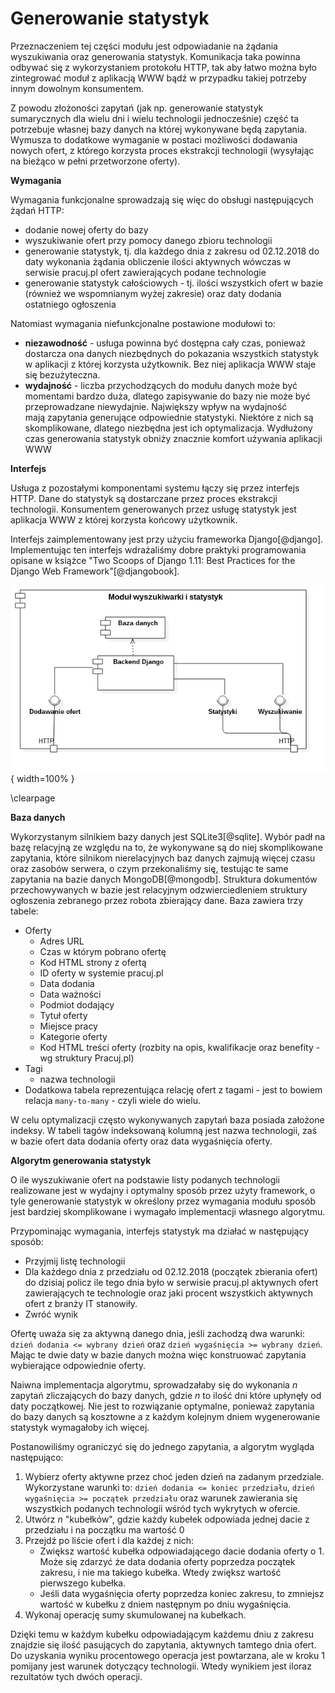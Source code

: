 # Generowanie statystyk

Przeznaczeniem tej części modułu jest odpowiadanie na żądania wyszukiwania oraz
generowania statystyk. Komunikacja taka powinna odbywać się z wykorzystaniem
protokołu HTTP, tak aby łatwo można było zintegrować moduł z aplikacją WWW
bądź w przypadku takiej potrzeby innym dowolnym konsumentem.

Z powodu złożoności zapytań (jak np. generowanie statystyk sumarycznych dla
wielu dni i wielu technologii jednocześnie) część ta potrzebuje własnej bazy danych
na której wykonywane będą zapytania. Wymusza to dodatkowe wymaganie w postaci
możliwości dodawania nowych ofert, z którego korzysta proces ekstrakcji technologii
(wysyłając na bieżąco w pełni przetworzone oferty).


**Wymagania**

Wymagania funkcjonalne sprowadzają się więc do obsługi następujących
żądań HTTP:

+ dodanie nowej oferty do bazy
+ wyszukiwanie ofert przy pomocy danego zbioru technologii
+ generowanie statystyk, tj. dla każdego dnia z zakresu od 02.12.2018 do
daty wykonania żądania obliczenie ilości aktywnych wówczas w serwisie pracuj.pl
ofert zawierających podane technologie
+ generowanie statystyk całościowych - tj. ilości wszystkich ofert w bazie
(również we wspomnianym wyżej zakresie) oraz daty dodania ostatniego ogłoszenia


Natomiast wymagania niefunkcjonalne postawione modułowi to:

+ **niezawodność** - usługa powinna być dostępna cały czas, ponieważ
  dostarcza ona danych niezbędnych do pokazania wszystkich statystyk w
  aplikacji z której korzysta użytkownik. Bez niej aplikacja WWW staje się
  bezużyteczna.
+ **wydajność** - liczba przychodzących do modułu danych może być momentami
  bardzo duża, dlatego zapisywanie do bazy nie może być przeprowadzane niewydajnie.
  Największy wpływ na wydajność mają zapytania generujące odpowiednie statystyki.
  Niektóre z nich są skomplikowane, dlatego niezbędna jest ich optymalizacja.
  Wydłużony czas generowania statystyk obniży znacznie komfort używania aplikacji
  WWW
  
  
**Interfejs**

Usługa z pozostałymi komponentami systemu łączy się przez interfejs HTTP.
Dane do statystyk są dostarczane przez proces ekstrakcji technologii.
Konsumentem generowanych przez usługę statystyk jest aplikacja
WWW z której korzysta końcowy użytkownik.

Interfejs zaimplementowany jest przy użyciu frameworka Django[@django].
Implementując ten interfejs wdrażaliśmy dobre praktyki programowania
opisane w książce
"Two Scoops of Django 1.11: Best Practices for the Django Web Framework"[@djangobook].


![Schemat modułu. \label{ref_a_figure}](source/figures/backend_diagram.png){ width=100% }

\clearpage


**Baza danych**

Wykorzystanym silnikiem bazy danych jest SQLite3[@sqlite]. Wybór padł na
bazę relacyjną ze względu na to, że wykonywane są do niej skomplikowane zapytania,
które silnikom nierelacyjnych baz danych zajmują więcej czasu oraz zasobów
serwera, o czym przekonaliśmy się, testując te same zapytania na bazie danych
MongoDB[@mongodb].
Struktura dokumentów przechowywanych w bazie jest relacyjnym odzwierciedleniem
struktury ogłoszenia zebranego przez robota zbierający dane. 
Baza zawiera trzy tabele:

+ Oferty
    + Adres URL
    + Czas w którym pobrano ofertę
    + Kod HTML strony z ofertą
    + ID oferty w systemie pracuj.pl
    + Data dodania
    + Data ważności
    + Podmiot dodający
    + Tytuł oferty
    + Miejsce pracy
    + Kategorie oferty
    + Kod HTML treści oferty (rozbity na opis, kwalifikacje oraz benefity - wg
      struktury Pracuj.pl)
+ Tagi
    + nazwa technologii
+ Dodatkowa tabela reprezentująca relację ofert z tagami - jest to bowiem
relacja `many-to-many` - czyli wiele do wielu.

W celu optymalizacji często wykonywanych zapytań baza posiada założone indeksy.
W tabeli tagów indeksowaną kolumną jest nazwa technologii, zaś w bazie ofert
data dodania oferty oraz data wygaśnięcia oferty.


**Algorytm generowania statystyk**

O ile wyszukiwanie ofert na podstawie listy podanych technologii realizowane
jest w wydajny i optymalny sposób przez użyty framework, o tyle
generowanie statystyk w określony przez wymagania modułu sposób jest
bardziej skomplikowane i wymagało implementacji własnego algorytmu.

Przypominając wymagania, interfejs statystyk ma działać w następujący sposób:

+ Przyjmij listę technologii
+ Dla każdego dnia z przedziału od 02.12.2018 (początek zbierania ofert) do
dzisiaj policz ile tego dnia było w serwisie pracuj.pl aktywnych ofert
zawierających te technologie oraz jaki procent wszystkich aktywnych ofert z branży IT
stanowiły.
+ Zwróć wynik

Ofertę uważa się za aktywną danego dnia, jeśli zachodzą dwa warunki:
`dzień dodania <= wybrany dzień` oraz `dzień wygaśnięcia >= wybrany dzień`.
Mając te dwie daty w bazie danych można więc konstruować zapytania
wybierające odpowiednie oferty.

Naiwna implementacja algorytmu, sprowadzałaby się do wykonania *n* zapytań
zliczających do bazy danych, gdzie *n* to ilość dni które upłynęły od daty początkowej.
Nie jest to rozwiązanie optymalne, ponieważ zapytania do bazy danych są kosztowne
a z każdym kolejnym dniem wygenerowanie statystyk wymagałoby ich więcej. 

Postanowiliśmy ograniczyć się do jednego zapytania, a algorytm wygląda następująco:
 
1. Wybierz oferty aktywne przez choć jeden dzień na zadanym przedziale. Wykorzystane warunki to:
`dzień dodania <= koniec przedziału`, `dzień wygaśnięcia >= początek przedziału`
oraz warunek zawierania się wszystkich podanych technologii wśród tych wykrytych w ofercie.
2. Utwórz *n* "kubełków", gdzie każdy kubełek odpowiada jednej dacie z przedziału
i na początku ma wartość 0
3. Przejdź po liście ofert i dla każdej z nich:
    - Zwiększ wartość kubełka odpowiadającego dacie dodania oferty o 1.
    Może się zdarzyć że data dodania oferty poprzedza początek zakresu, i nie
    ma takiego kubełka. Wtedy zwiększ wartość pierwszego kubełka.
    - Jeśli data wygaśnięcia oferty poprzedza koniec zakresu, to zmniejsz wartość
    w kubełku z dniem następnym po dniu wygaśnięcia.
4. Wykonaj operację sumy skumulowanej na kubełkach.

Dzięki temu w każdym kubełku odpowiadającym każdemu dniu z zakresu znajdzie się
ilość pasujących do zapytania, aktywnych tamtego dnia ofert. Do uzyskania wyniku
procentowego operacja jest powtarzana, ale w kroku 1 pomijany jest warunek dotyczący technologii.
Wtedy wynikiem jest iloraz rezultatów tych dwóch operacji.
